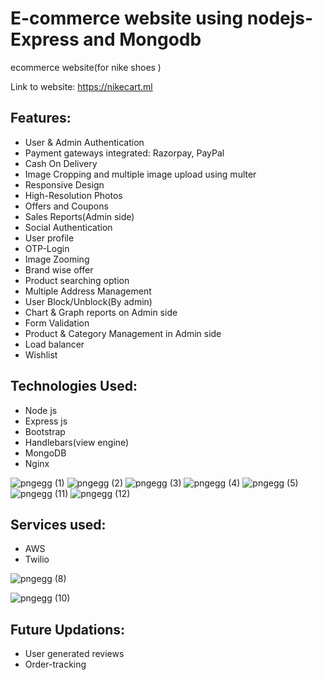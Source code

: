 # E-commerce website using nodejs-Express and Mongodb
ecommerce website(for nike shoes )

Link to website: https://nikecart.ml

## Features:
* User & Admin Authentication
* Payment gateways integrated: Razorpay, PayPal
* Cash On Delivery
* Image Cropping and multiple image upload using multer
* Responsive Design
* High-Resolution Photos
* Offers and Coupons
* Sales Reports(Admin side)
* Social Authentication
* User profile
* OTP-Login
* Image Zooming
* Brand wise offer 
* Product searching option
* Multiple Address Management
* User Block/Unblock(By admin)
* Chart & Graph reports on Admin side
* Form Validation
* Product & Category Management in Admin side
* Load balancer
* Wishlist
## Technologies Used:
* Node js 
* Express js 
* Bootstrap
* Handlebars(view engine)
* MongoDB
* Nginx

![pngegg (1)](https://user-images.githubusercontent.com/101923733/204466097-cc128d67-7983-444e-bd0b-45f5ec8e9bc9.png)
![pngegg (2)](https://user-images.githubusercontent.com/101923733/204466298-0e47f083-ad6e-40f2-a974-84553763e257.png)
![pngegg (3)](https://user-images.githubusercontent.com/101923733/204466595-c4622ef4-ea27-40ab-a6aa-5b8458e1496d.png)
![pngegg (4)](https://user-images.githubusercontent.com/101923733/204466675-f8e6ec06-d0e5-42eb-8162-d6fdae7a50fa.png)
![pngegg (5)](https://user-images.githubusercontent.com/101923733/204466930-2fe139b6-7b16-45e0-8c55-881ecb5a1136.png)
![pngegg (11)](https://user-images.githubusercontent.com/101923733/204467985-490043c9-6712-46d8-823d-89de4bbde788.png)
![pngegg (12)](https://user-images.githubusercontent.com/101923733/204468105-ab888ee8-9cb2-43af-91b6-744aae586149.png)






## Services used:
* AWS
* Twilio

![pngegg (8)](https://user-images.githubusercontent.com/101923733/204467415-045f3007-f4a9-4942-9c04-86ea5cba6eea.png)

![pngegg (10)](https://user-images.githubusercontent.com/101923733/204467670-b271cfa2-5a0a-41b2-a7e3-3c381fefdc6e.png)


## Future Updations:
* User generated reviews 
* Order-tracking
